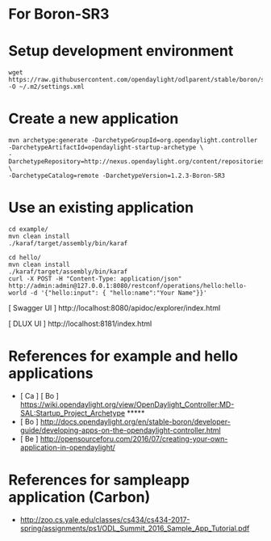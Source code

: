 # For Boron-SR3

# Setup development environment

```
wget https://raw.githubusercontent.com/opendaylight/odlparent/stable/boron/settings.xml -O ~/.m2/settings.xml
```

# Create a new application

```
mvn archetype:generate -DarchetypeGroupId=org.opendaylight.controller -DarchetypeArtifactId=opendaylight-startup-archetype \
-DarchetypeRepository=http://nexus.opendaylight.org/content/repositories/opendaylight.release/ \
-DarchetypeCatalog=remote -DarchetypeVersion=1.2.3-Boron-SR3
```

# Use an existing application

```
cd example/
mvn clean install
./karaf/target/assembly/bin/karaf

cd hello/
mvn clean install
./karaf/target/assembly/bin/karaf
curl -X POST -H "Content-Type: application/json" http://admin:admin@127.0.0.1:8080/restconf/operations/hello:hello-world -d '{"hello:input": { "hello:name":"Your Name"}}'
```

[ Swagger UI ] http://localhost:8080/apidoc/explorer/index.html

[ DLUX UI ] http://localhost:8181/index.html

# References for example and hello applications

* [ Ca ] [ Bo ] https://wiki.opendaylight.org/view/OpenDaylight_Controller:MD-SAL:Startup_Project_Archetype *****
* [ Bo ] http://docs.opendaylight.org/en/stable-boron/developer-guide/developing-apps-on-the-opendaylight-controller.html 
* [ Be ] http://opensourceforu.com/2016/07/creating-your-own-application-in-opendaylight/

# References for sampleapp application (Carbon)

* http://zoo.cs.yale.edu/classes/cs434/cs434-2017-spring/assignments/ps1/ODL_Summit_2016_Sample_App_Tutorial.pdf
